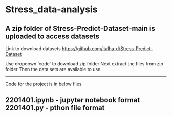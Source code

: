 # Stress_data-analysis

A zip folder of Stress-Predict-Dataset-main is uploaded to access datasets
-------------------------------------
Link to download datasets
https://github.com/italha-d/Stress-Predict-Dataset

Use dropdown 'code' to download zip folder
Next extract the files from zip folder
Then the data sets are available to use

------------------------
Code for the project is in below files

2201401.ipynb - jupyter notebook format
2201401.py    - pthon file format
-------------------------		
